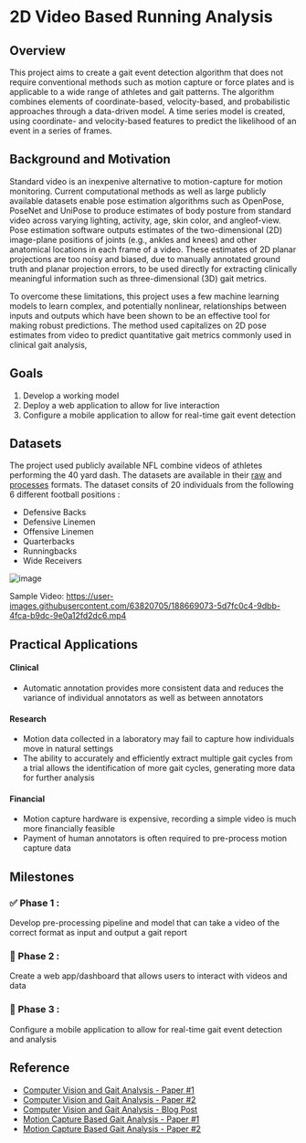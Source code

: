# 2D Video Based Running Analysis 

## Overview

This project aims to create a gait event detection algorithm that does not require conventional methods such as motion capture or force plates and is applicable to a wide range of athletes and gait patterns. The algorithm combines elements of coordinate-based, velocity-based, and probabilistic approaches through a data-driven
model. A time series model is created, using coordinate- and velocity-based features to predict
the likelihood of an event in a series of frames. 


## Background and Motivation

Standard video is an inexpenive alternative to motion-capture for motion monitoring.  Current computational methods as well as large publicly available datasets enable pose estimation algorithms such as OpenPose, PoseNet and UniPose to produce estimates of body posture from standard video across varying lighting, activity, age, skin color, and angleof-view.  Pose estimation software outputs estimates of the two-dimensional (2D) image-plane positions of joints (e.g., ankles and knees) and other anatomical locations in each frame of a video. These estimates of 2D planar projections are too noisy and biased, due to manually annotated ground truth and planar projection errors, to be used directly for extracting clinically meaningful information such as three-dimensional (3D) gait metrics.

To overcome these limitations, this project uses a few machine learning models to learn complex, and potentially nonlinear, relationships between inputs and outputs which have been shown to be an effective tool for making robust predictions. The method used capitalizes on 2D pose estimates from video to predict quantitative gait metrics commonly used in clinical gait analysis,

## Goals

1. Develop a working model
2. Deploy a web application to allow for live interaction
3. Configure a mobile application to allow for real-time gait event detection

## Datasets

The project used publicly available NFL combine videos of athletes performing the 40 yard dash. The datasets are available in their [raw](https://drive.google.com/drive/folders/15UjFBfslOEZuyPIMUAsSGkER2M6ijU5D?usp=sharing) and [processes](https://drive.google.com/drive/folders/1aMwJaAWk4UOqKriprPE-glR-ie6KSkDb?usp=sharing) formats. The dataset consits of 20 individuals from the following 6 different football positions :

- Defensive Backs
- Defensive Linemen
- Offensive Linemen
- Quarterbacks
- Runningbacks
- Wide Receivers

![image](https://user-images.githubusercontent.com/63820705/188670279-756403b2-7d65-4ef3-a450-0d80be916606.png)

Sample Video:
https://user-images.githubusercontent.com/63820705/188669073-5d7fc0c4-9dbb-4fca-b9dc-9e0a12fd2dc6.mp4

## Practical Applications

#### Clinical
  - Automatic annotation provides more consistent data and reduces the variance of individual annotators as well as between annotators
  
#### Research
  - Motion data collected in a laboratory may fail to capture how individuals move in natural settings
  - The ability to accurately and efficiently extract multiple gait cycles from a trial allows the identification of more gait cycles, generating more data for further analysis
  
#### Financial
  - Motion capture hardware is expensive, recording a simple video is much more financially feasible
  - Payment of human annotators is often required to pre-process motion capture data
  

## Milestones

### :white_check_mark: Phase 1 :
Develop pre-processing pipeline and model that can take a video of the correct format as input and output a gait report

### :white_square_button: Phase 2 :
Create a web app/dashboard that allows users to interact with videos and data

### :white_square_button: Phase 3 : 
Configure a mobile application to allow for real-time gait event detection and analysis


## Reference

- [Computer Vision and Gait Analysis - Paper #1](https://www.researchgate.net/publication/351176461_Human_Gait_Analysis_Using_Machine_Learning_A_Review)
- [Computer Vision and Gait Analysis - Paper #2](https://dl.acm.org/doi/10.1145/3474121)
- [Computer Vision and Gait Analysis - Blog Post](https://towardsdatascience.com/diy-stride-analysis-driven-by-machine-learning-to-compare-the-next-generation-of-running-shoes-1a33ddfcf706)
- [Motion Capture Based Gait Analysis - Paper #1](https://pubmed.ncbi.nlm.nih.gov/31900980/)
- [Motion Capture Based Gait Analysis - Paper #2](https://pubmed.ncbi.nlm.nih.gov/29920155/)
